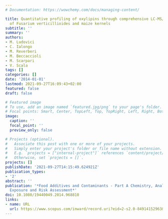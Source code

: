 ```yaml
---
# Documentation: https://wowchemy.com/docs/managing-content/

title: Quantitative profiling of oxylipins through comprehensive LC-MS/MS analysis
  of Fusarium verticillioides and maize kernels
subtitle: ''
summary: ''
authors:
- M. Ludovici
- C. Ialongo
- M. Reverberi
- M. Beccaccioli
- M. Scarpari
- V. Scala
tags: []
categories: []
date: '2014-01-01'
lastmod: 2021-09-27T16:09:43+02:00
featured: false
draft: false

# Featured image
# To use, add an image named `featured.jpg/png` to your page's folder.
# Focal points: Smart, Center, TopLeft, Top, TopRight, Left, Right, BottomLeft, Bottom, BottomRight.
image:
  caption: ''
  focal_point: ''
  preview_only: false

# Projects (optional).
#   Associate this post with one or more of your projects.
#   Simply enter your project's folder or file name without extension.
#   E.g. `projects = ["internal-project"]` references `content/project/deep-learning/index.md`.
#   Otherwise, set `projects = []`.
projects: []
publishDate: '2021-09-27T14:15:49.624921Z'
publication_types:
- '2'
abstract: ''
publication: '*Food Additives and Contaminants - Part A Chemistry, Analysis, Control,
  Exposure and Risk Assessment*'
doi: 10.1080/19440049.2014.968810
links:
- name: URL
  url: https://www.scopus.com/inward/record.uri?eid=2-s2.0-84914152963&doi=10.1080%2f19440049.2014.968810&partnerID=40&md5=39f82a1119426f70697ca10d352cf69f
---
```

